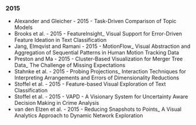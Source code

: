 ### 2015
+ Alexander and Gleicher - 2015 - Task-Driven Comparison of Topic Models
+ Brooks et al. - 2015 - FeatureInsight_ Visual Support for Error-Driven Feature Ideation in Text Classification
+ Jang, Elmqvist and Ramani - 2015 - MotionFlow_ Visual Abstraction and Aggregation of Sequential Patterns in Human Motion Tracking Data
+ Preston and Ma - 2015 - Cluster-Based Visualization for Merger Tree Data_ The Challenge of Missing Expectations
+ Stahnke et al. - 2015 - Probing Projections_ Interaction Techniques for Interpreting Arrangements and Errors of Dimensionality Reductions
+ Stoffel et al. - 2015 - Feature-based Visual Exploration of Text Classification
+ Stoffel et al. - 2015 - VAPD - A Visionary System for Uncertainty Aware Decision Making in Crime Analysis
+ van den Elzen et al. - 2015 - Reducing Snapshots to Points_ A Visual Analytics Approach to Dynamic Network Exploration